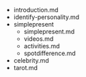 - introduction.md
- identify-personality.md
- simplepresent
  - simplepresent.md
  - videos.md
  - activities.md
  - spotdifference.md
- celebrity.md
- tarot.md

